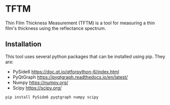 # TFTM
Thin Film Thickness Measurement (TFTM) is a tool for measuring a thin film's thickness using the reflectance spectrum.

## Installation
This tool uses several python packages that can be installed using pip. They are:
 - PySide6 https://doc.qt.io/qtforpython-6/index.html
 - PyQtGraph https://pyqtgraph.readthedocs.io/en/latest/
 - Numpy https://numpy.org/
 - Scipy https://scipy.org/

`pip install PySide6 pyqtgraph numpy scipy`